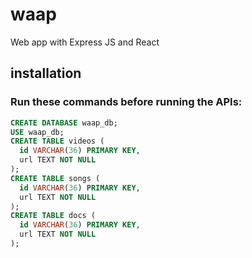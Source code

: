 # waap
Web app with Express JS and React

## installation

### Run these commands before running the APIs: 

``` sql
CREATE DATABASE waap_db;
USE waap_db;
CREATE TABLE videos (
  id VARCHAR(36) PRIMARY KEY,
  url TEXT NOT NULL
);
CREATE TABLE songs (
  id VARCHAR(36) PRIMARY KEY,
  url TEXT NOT NULL
);
CREATE TABLE docs (
  id VARCHAR(36) PRIMARY KEY,
  url TEXT NOT NULL
);
```
